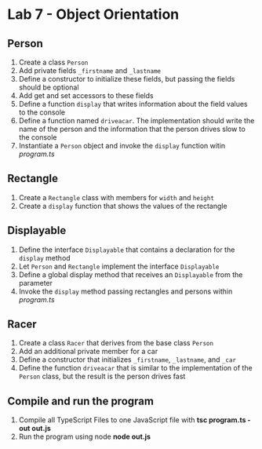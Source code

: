 # Lab 7 - Object Orientation

## Person

1. Create a class `Person`
2. Add private fields `_firstname` and `_lastname`
3. Define a constructor to initialize these fields, but passing the fields should be optional
4. Add get and set accessors to these fields
5. Define a function `display` that writes information about the field values to the console
6. Define a function named `driveacar`. The implementation should write the name of the person and the information that the person drives slow to the console
6. Instantiate a `Person` object and invoke the `display` function witin *program.ts*

##  Rectangle

1. Create a `Rectangle` class with members for `width` and `height`
2. Create a `display` function that shows the values of the rectangle

## Displayable

1. Define the interface `Displayable` that contains a declaration for the `display` method
2. Let `Person` and `Rectangle` implement the interface `Displayable`
3. Define a global display method that receives an `Displayable` from the parameter
4. Invoke the `display` method passing rectangles and persons within *program.ts*

## Racer

1. Create a class `Racer` that derives from the base class `Person`
2. Add an additional private member for a car
3. Define a constructor that initializes `_firstname`, `_lastname`, and `_car`
4. Define the function `driveacar` that is similar to the implementation of the `Person` class, but the result is the person drives fast

## Compile and run the program

1. Compile all TypeScript Files to one JavaScript file with **tsc program.ts -out out.js**
2. Run the program using node **node out.js**




